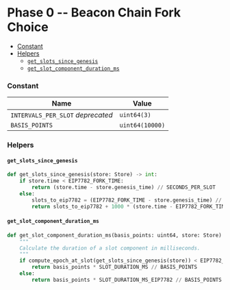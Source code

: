 # Phase 0 -- Beacon Chain Fork Choice

<!-- mdformat-toc start --slug=github --no-anchors --maxlevel=6 --minlevel=2 -->

- [Constant](#constant)
- [Helpers](#helpers)
  - [`get_slots_since_genesis`](#get_slots_since_genesis)
  - [`get_slot_component_duration_ms`](#get_slot_component_duration_ms)

<!-- mdformat-toc end -->

### Constant

| Name | Value |
| --------------------------------- | --------------- |
| `INTERVALS_PER_SLOT` *deprecated* | `uint64(3)` |
| `BASIS_POINTS` | `uint64(10000)` |

### Helpers

#### `get_slots_since_genesis`

```python
def get_slots_since_genesis(store: Store) -> int:
    if store.time < EIP7782_FORK_TIME:
        return (store.time - store.genesis_time) // SECONDS_PER_SLOT
    else:
        slots_to_eip7782 = (EIP7782_FORK_TIME - store.genesis_time) // SECONDS_PER_SLOT
        return slots_to_eip7782 + 1000 * (store.time - EIP7782_FORK_TIME) / SLOT_DURATION_MS_EIP7782
```

#### `get_slot_component_duration_ms`

```python
def get_slot_component_duration_ms(basis_points: uint64, store: Store) -> uint64:
    """
    Calculate the duration of a slot component in milliseconds.
    """
    if compute_epoch_at_slot(get_slots_since_genesis(store)) < EIP7782_FORK_EPOCH:
        return basis_points * SLOT_DURATION_MS // BASIS_POINTS
    else:
        return basis_points * SLOT_DURATION_MS_EIP7782 // BASIS_POINTS
```
